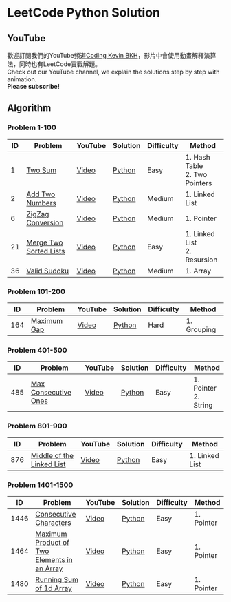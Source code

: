 # LeetCode Python Solution

## YouTube

歡迎訂閱我們的YouTube頻道[Coding Kevin BKH](https://www.youtube.com/channel/UCrLyxqR_OTny2PQLAAjEmjg/)，影片中會使用動畫解釋演算法，同時也有LeetCode實戰解題。 <br>
Check out our YouTube channel, we explain the solutions step by step with animation. <br>
**Please subscribe!**

## Algorithm

### Problem 1-100

| ID | Problem | YouTube | Solution | Difficulty | Method |
| -- | ------- | ------- | -------- | ---------- | ------ |
| 1 | [Two Sum](https://leetcode.com/problems/two-sum/) | [Video](https://youtu.be/fNSFSUfBILY) | [Python](/python/problems-0001-0100/0001-two-sum.py) | Easy | 1. Hash Table <br> 2. Two Pointers |
| 2 | [Add Two Numbers](https://leetcode.com/problems/add-two-numbers/) | [Video](https://youtu.be/ZgTOSvc-Z1c) | [Python](/python/problems-0001-0100/0002-add-two-numbers.py) | Medium | 1. Linked List |
| 6 | [ZigZag Conversion](https://leetcode.com/problems/zigzag-conversion/) | [Video](https://youtu.be/bxWrnTLStkg) | [Python](/python/problems-0001-0100/0006-zigzag-conversion.py) | Medium | 1. Pointer |
| 21 | [Merge Two Sorted Lists](https://leetcode.com/problems/merge-two-sorted-lists/) | [Video](https://youtu.be/h_VY1eokFBc) | [Python](/python/problems-0001-0100/0021-merge-two-sorted-lists.py) | Easy | 1. Linked List <br> 2. Resursion |
| 36 | [Valid Sudoku](https://leetcode.com/problems/valid-sudoku/) | [Video](https://youtu.be/GqeQFpG-7q0) | [Python](/python/problems-0001-0100/0036-valid-sudoku.py) | Medium | 1. Array |

### Problem 101-200

| ID | Problem | YouTube | Solution | Difficulty | Method |
| -- | ------- | ------- | -------- | ---------- | ------ |
| 164 | [Maximum Gap](https://leetcode.com/problems/maximum-gap/) | [Video](https://youtu.be/qN0qvtFbCYw) | [Python](/python/problems-0101-0200/0164-maximum-gap.py) | Hard | 1. Grouping |

### Problem 401-500

| ID | Problem | YouTube | Solution | Difficulty | Method |
| -- | ------- | ------- | -------- | ---------- | ------ |
| 485 | [Max Consecutive Ones](https://leetcode.com/problems/max-consecutive-ones/) | [Video](https://youtu.be/_l5aRR04Yuc) | [Python](/python/problems-0401-0500/0485-max-consecutive-ones.py) | Easy | 1. Pointer <br> 2. String |

### Problem 801-900

| ID | Problem | YouTube | Solution | Difficulty | Method |
| -- | ------- | ------- | -------- | ---------- | ------ |
| 876 | [Middle of the Linked List](https://leetcode.com/problems/middle-of-the-linked-list/) | [Video](https://youtu.be/6fWH6Laiyzw) | [Python](/python/problems-0801-0900/0876-middle-of-the-linked-list.py) | Easy | 1. Linked List |

### Problem 1401-1500

| ID | Problem | YouTube | Solution | Difficulty | Method |
| -- | ------- | ------- | -------- | ---------- | ------ |
| 1446 | [Consecutive Characters](https://leetcode.com/problems/consecutive-characters/) | [Video](https://youtu.be/d5s_fkIEAPg) | [Python](/python/problems-1401-1500/1446-consecutive-characters.py) | Easy | 1. Pointer |
| 1464 | [Maximum Product of Two Elements in an Array ](https://leetcode.com/problems/maximum-product-of-two-elements-in-an-array/) | [Video](https://youtu.be/UJMbLuOaeqg) | [Python](/python/problems-1401-1500/1464-maximum-product-of-two-elements-in-an-array.py) | Easy | 1. Pointer |
| 1480 | [Running Sum of 1d Array](https://leetcode.com/problems/running-sum-of-1d-array/) | [Video](https://youtu.be/wVztKtQ5z6A) | [Python](/python/problems-1401-1500/1480-running-sum-of-1d-array.py) | Easy | 1. Pointer |
